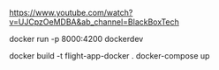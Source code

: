 https://www.youtube.com/watch?v=UJCpzOeMDBA&ab_channel=BlackBoxTech

docker run -p 8000:4200 dockerdev

docker build -t flight-app-docker .
docker-compose up
